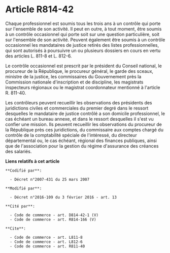 # Article R814-42

Chaque professionnel est soumis tous les trois ans à un contrôle qui porte sur l'ensemble de son activité. Il peut en outre,
à tout moment, être soumis à un contrôle occasionnel qui porte soit sur une question particulière, soit sur l'ensemble de son
activité. Peuvent également être soumis à un contrôle occasionnel les mandataires de justice retirés des listes
professionnelles, qui sont autorisés à poursuivre un ou plusieurs dossiers en cours en vertu des articles L. 811-8 et L.
812-6. 

Le contrôle occasionnel est prescrit par le président du Conseil national, le procureur de la République, le procureur
général, le garde des sceaux, ministre de la justice, les commissaires du Gouvernement près       la Commission nationale
d'inscription et de discipline, les magistrats inspecteurs régionaux ou le magistrat coordonnateur mentionné à l'article R.
811-40. 

Les contrôleurs peuvent recueillir les observations des présidents des juridictions civiles et commerciales du premier degré
dans le ressort desquelles le mandataire de justice contrôlé a son domicile professionnel, le cas échéant un bureau annexe,
et dans le ressort desquelles il s'est vu confier une mission. Ils peuvent recueillir les observations du procureur de la
République près ces juridictions, du commissaire aux comptes chargé du contrôle de la comptabilité spéciale de l'intéressé,
du directeur départemental ou, le cas échéant, régional des finances publiques, ainsi que de l'association pour la gestion du
régime d'assurance des créances des salariés.

**Liens relatifs à cet article**

	**Codifié par**:

	  - Décret n°2007-431 du 25 mars 2007

	**Modifié par**:

	  - Décret n°2016-109 du 3 février 2016 - art. 13

	**Cité par**:

	  - Code de commerce - art. D814-42-1 (V)
	  - Code de commerce - art. R814-166 (V)

	**Cite**:

	  - Code de commerce - art. L811-8
	  - Code de commerce - art. L812-6
	  - Code de commerce - art. R811-40
